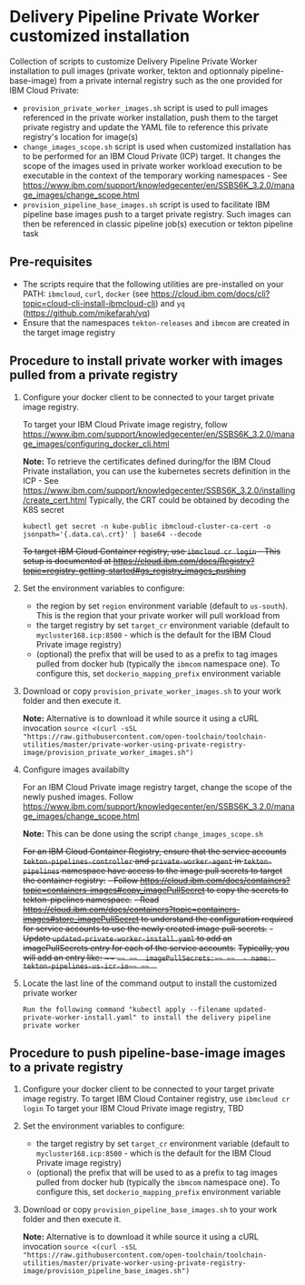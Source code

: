 Delivery Pipeline Private Worker customized installation
================

Collection of scripts to customize Delivery Pipeline Private Worker installation to pull images (private worker, tekton and optionnaly pipeline-base-image) from a private internal registry such as the one provided for IBM Cloud Private:
- `provision_private_worker_images.sh` script is used to pull images referenced in the private worker installation, push them to the target private registry and update the YAML file to reference this private registry's location for image(s)
- `change_images_scope.sh` script is used when customized installation has to be performed for an IBM Cloud Private (ICP) target. It changes the scope of the images used in private worker workload execution to be executable in the context of the temporary working namespaces - See https://www.ibm.com/support/knowledgecenter/en/SSBS6K_3.2.0/manage_images/change_scope.html
- `provision_pipeline_base_images.sh` script is used to facilitate IBM pipeline base images push to a target private registry. Such images can then be referenced in classic pipeline job(s) execution or tekton pipeline task

## Pre-requisites
- The scripts require that the following utilities are pre-installed on your PATH: `ibmcloud`, `curl`, `docker` (see https://cloud.ibm.com/docs/cli?topic=cloud-cli-install-ibmcloud-cli) and `yq` (https://github.com/mikefarah/yq)
- Ensure that the namespaces `tekton-releases` and `ibmcom` are created in the target image registry

## Procedure to install private worker with images pulled from a private registry

1) Configure your docker client to be connected to your target private image registry.

   To target your IBM Cloud Private image registry, follow https://www.ibm.com/support/knowledgecenter/en/SSBS6K_3.2.0/manage_images/configuring_docker_cli.html
   
   __Note:__ To retrieve the certificates defined during/for the IBM Cloud Private installation, you can use the kubernetes secrets definition in the ICP - See https://www.ibm.com/support/knowledgecenter/SSBS6K_3.2.0/installing/create_cert.html
   Typically, the CRT could be obtained by decoding the K8S secret
   ```
   kubectl get secret -n kube-public ibmcloud-cluster-ca-cert -o jsonpath='{.data.ca\.crt}' | base64 --decode
   ```

   ~~To target IBM Cloud Container registry, use `ibmcloud cr login` - This setup is documented at https://cloud.ibm.com/docs/Registry?topic=registry-getting-started#gs_registry_images_pushing~~

2) Set the environment variables to configure:
   - the region by set `region` environment variable (default to `us-south`). This is the region that your private worker will pull workload from
   - the target registry by set `target_cr` environment variable (default to `mycluster168.icp:8500` - which is the default for the IBM Cloud Private image registry)
   - (optional) the prefix that will be used to as a prefix to tag images pulled from docker hub (typically the `ibmcom` namespace one). To configure this, set `dockerio_mapping_prefix` environment variable

3) Download or copy `provision_private_worker_images.sh` to your work folder and then execute it.

   __Note:__ Alternative is to download it while source it using a cURL invocation
   `source <(curl -sSL "https://raw.githubusercontent.com/open-toolchain/toolchain-utilities/master/private-worker-using-private-registry-image/provision_private_worker_images.sh")` 

4) Configure images availabilty

   For an IBM Cloud Private image registry target, change the scope of the newly pushed images. 
   Follow https://www.ibm.com/support/knowledgecenter/en/SSBS6K_3.2.0/manage_images/change_scope.html

   __Note:__ This can be done using the script `change_images_scope.sh`

   ~~For an IBM Cloud Container Registry, ensure that the service accounts `tekton-pipelines-controller` and `private-worker-agent` in `tekton-pipelines` namespace have access to the image pull secrets to target the container registry:~~
   ~~- Follow https://cloud.ibm.com/docs/containers?topic=containers-images#copy_imagePullSecret to copy the secrets to tekton-pipelines namespace.~~
   ~~- Read https://cloud.ibm.com/docs/containers?topic=containers-images#store_imagePullSecret to understand the configuration required for service accounts to use the newly created image pull secrets.~~
   ~~- Update `updated-private-worker-install.yaml` to add an imagePullSecrets entry for each of the service accounts.~~
   ~~Typically, you will add an entry like:
   ~~  ```~~
   ~~  imagePullSecrets:~~
   ~~  - name: tekton-pipelines-us-icr-io~~
   ~~  ```~~

5) Locate the last line of the command output to install the customized private worker
   ```
   Run the following command "kubectl apply --filename updated-private-worker-install.yaml" to install the delivery pipeline private worker
   ```

## Procedure to push pipeline-base-image images to a private registry

1) Configure your docker client to be connected to your target private image registry.
   To target IBM Cloud Container registry, use `ibmcloud cr login`
   To target your IBM Cloud Private image registry, TBD

2) Set the environment variables to configure:
   - the target registry by set `target_cr` environment variable (default to `mycluster168.icp:8500` - which is the default for the IBM Cloud Private image registry)
   - (optional) the prefix that will be used to as a prefix to tag images pulled from docker hub (typically the `ibmcom` namespace one). To configure this, set `dockerio_mapping_prefix` environment variable

3) Download or copy `provision_pipeline_base_images.sh` to your work folder and then execute it.

   __Note:__ Alternative is to download it while source it using a cURL invocation
   `source <(curl -sSL "https://raw.githubusercontent.com/open-toolchain/toolchain-utilities/master/private-worker-using-private-registry-image/provision_pipeline_base_images.sh")`
